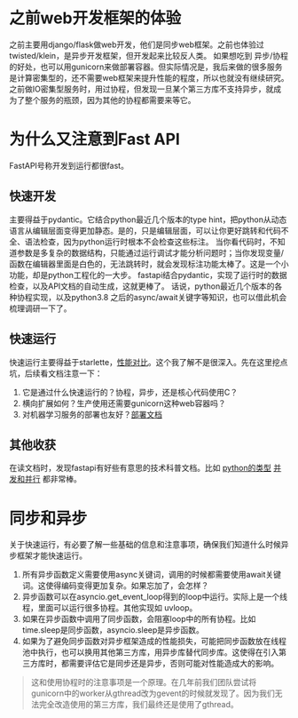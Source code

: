 # 之前web开发框架的体验
之前主要用django/flask做web开发，他们是同步web框架。之前也体验过twisted/klein，是异步开发框架，但开发起来比较反人类。
如果想吃到 异步/协程 的好处，也可以用gunicorn来做部署容器。但实际情况是，我后来做的很多服务是计算密集型的，还不需要web框架来提升性能的程度，所以也就没有继续研究。
之前做IO密集型服务时，用过协程，但发现一旦某个第三方库不支持异步，就成为了整个服务的瓶颈，因为其他的协程都需要来等它。

# 为什么又注意到Fast API
FastAPI号称开发到运行都很fast。

## 快速开发
主要得益于pydantic。它结合python最近几个版本的type hint，把python从动态语言从编辑层面变得更加静态。是的，只是编辑层面，可以让你更好跳转和代码不全、语法检查，因为python运行时根本不会检查这些标注。
当你看代码时，不知道参数是多复杂的数据结构，只能通过运行调试才能分析问题时；当你发现变量/函数在编辑器里面是白色的，无法跳转时，就会发现标注功能太棒了。这是一个小功能，却是python工程化的一大步。
fastapi结合pydantic，实现了运行时的数据检查，以及API文档的自动生成，这就更棒了。
话说，python最近几个版本的各种协程实现，以及python3.8 之后的async/await关键字等知识，也可以借此机会梳理调研一下了。

## 快速运行
快速运行主要得益于starlette，[性能对比](https://www.techempower.com/benchmarks/#section=data-r17&hw=ph&test=query&l=zijmkf-1)。这个我了解不是很深入。先在这里挖点坑，后续看文档注意一下：
1. 它是通过什么快速运行的？协程，异步，还是核心代码使用C？
2. 横向扩展如何？生产使用还需要gunicorn这种web容器吗？
3. 对机器学习服务的部署也友好？[部署文档](https://fastapi.tiangolo.com/deployment/)

## 其他收获
在读文档时，发现fastapi有好些有意思的技术科普文档。比如 [python的类型](https://fastapi.tiangolo.com/python-types/) [并发和并行](https://fastapi.tiangolo.com/async/#is-concurrency-better-than-parallelism) 都非常棒。

# 同步和异步
关于快速运行，有必要了解一些基础的信息和注意事项，确保我们知道什么时候异步框架才能快速运行。
1. 所有异步函数定义需要使用async关键词，调用的时候都需要使用await关键词。这使得编码变得更加复杂。如果忘加了，会怎样？
2. 异步函数可以在asyncio.get_event_loop得到的loop中运行。实际上是一个线程，里面可以运行很多协程。其他实现如 uvloop。
3. 如果在异步函数中调用了同步函数，会阻塞loop中的所有协程。比如time.sleep是同步函数，asyncio.sleep是异步函数。
4. 如果为了避免同步函数对异步框架造成的性能损失，可能把同步函数放在线程池中执行，也可以换用其他第三方库，用异步库替代同步库。这使得在引入第三方库时，都需要评估它是同步还是异步，否则可能对性能造成大的影响。
> 这和使用协程时的注意事项是一个原理。在几年前我们团队尝试将gunicorn中的worker从gthread改为gevent的时候就发现了。因为我们无法完全改造使用的第三方库，我们最终还是使用了gthread。
